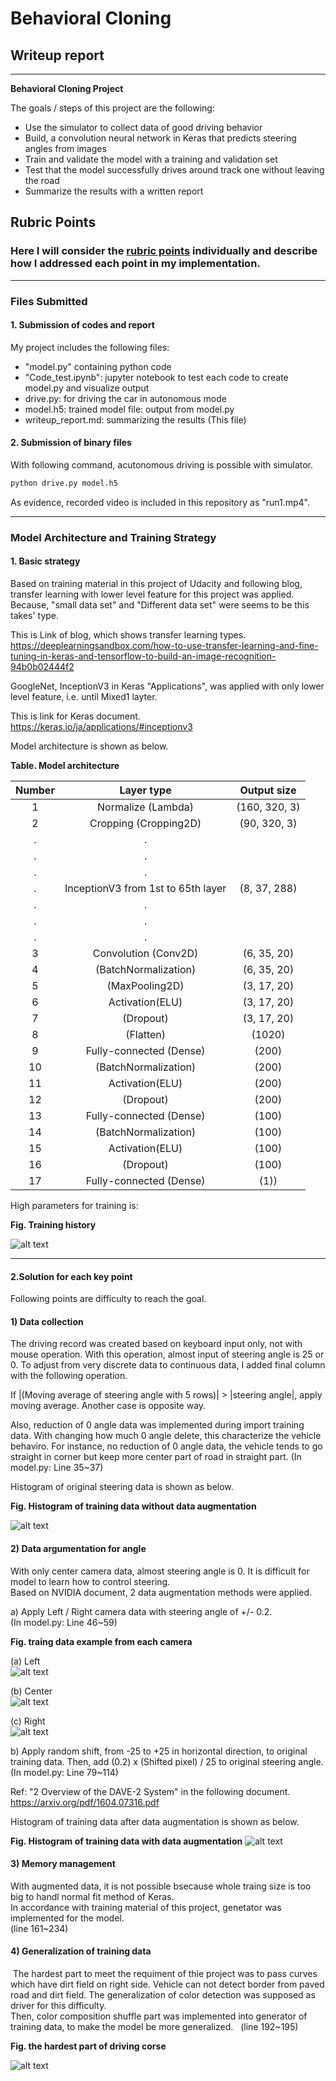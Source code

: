 ﻿# **Behavioral Cloning** 
## Writeup report
---

**Behavioral Cloning Project**

The goals / steps of this project are the following:
* Use the simulator to collect data of good driving behavior
* Build, a convolution neural network in Keras that predicts steering angles from images
* Train and validate the model with a training and validation set
* Test that the model successfully drives around track one without leaving the road
* Summarize the results with a written report


[//]: # (Image References)

[image1]: ./fig/Hist_with_CSV.png  "Hist before augmentation"
[image2]: ./fig/Hist_after_aug.png "Hist after augmentation"
[image3]: ./fig/Example_after_aug.png "Recovery Image"
[image4]: ./fig/Train.png  "RMS data during training"
[image5]: ./fig/train_Example_left.jpg "training data example of left camera"
[image6]: ./fig/train_Example_center.jpg "training data example of center camera"
[image7]: ./fig/train_Example_right.jpg "training data example of right camera"
[image8]: ./fig/Example_dirt.jpg "example of dirt on right"


## Rubric Points
### Here I will consider the [rubric points](https://review.udacity.com/#!/rubrics/432/view) individually and describe how I addressed each point in my implementation.  

---
### Files Submitted 

#### 1. Submission of codes and report  

My project includes the following files:  
* "model.py" containing python code 
* "Code_test.ipynb": jupyter notebook to test each code to create model.py and visualize output
* drive.py: for driving the car in autonomous mode
* model.h5: trained model file: output from model.py 
* writeup_report.md: summarizing the results (This file)

#### 2. Submission of binary files  
With following command, acutonomous driving is possible with simulator.  
```sh
python drive.py model.h5
```  
As evidence, recorded video is included in this repository as "run1.mp4".

---
### Model Architecture and Training Strategy  


#### 1. Basic strategy  
 Based on training material in this project of Udacity and following blog, transfer learning with lower level feature for this project was applied.  
 Because, "small data set" and "Different data set" were seems to be this takes' type.  

 This is Link of blog, which shows transfer learning types.  
 https://deeplearningsandbox.com/how-to-use-transfer-learning-and-fine-tuning-in-keras-and-tensorflow-to-build-an-image-recognition-94b0b02444f2  

 GoogleNet, InceptionV3 in Keras "Applications", was applied with only lower level feature, i.e. until Mixed1 layter.  
 
 This is link for Keras document.  
 https://keras.io/ja/applications/#inceptionv3  

 Model architecture is shown as below.  
 
**Table. Model architecture**  

| Number        | Layer type           | Output size  |
|:-------------:|:-------------:| :-----:|
| 1      | Normalize (Lambda)  | (160, 320, 3) |
| 2      | Cropping (Cropping2D)  | (90, 320, 3) |
| .      | .  |  |
| .      | .  |  |
| .      | .  |  |
| .      | InceptionV3 from 1st to 65th layer  | (8, 37, 288) |
| .      | .  |  |
| .      | .  |  |
| .      | .  |  |
| 3     | Convolution (Conv2D) | (6, 35, 20) |
| 4     | (BatchNormalization) | (6, 35, 20) |
| 5     | (MaxPooling2D) | (3, 17, 20) |
| 6     | Activation(ELU) | (3, 17, 20) |
| 7     | (Dropout)  | (3, 17, 20) |
| 8     | (Flatten)   | (1020) | 
| 9     | Fully-connected (Dense)  | (200) | 
| 10    | (BatchNormalization)  | (200) | 
| 11    | Activation(ELU)  | (200) | 
| 12    | (Dropout)  | (200) | 
| 13    | Fully-connected (Dense)  | (100) | 
| 14    | (BatchNormalization)  | (100) | 
| 15    | Activation(ELU)  | (100) | 
| 16    | (Dropout)  | (100) | 
| 17    | Fully-connected (Dense)  | (1)) | 




High parameters for training is:  



**Fig. Training history**  

![alt text][image4] 
 


 
 ---
#### 2.Solution for each key point  
 Following points are difficulty to reach the goal.  
 
#### 1) Data collection  

 The driving record was created based on keyboard input only, not with mouse operation. With this operation, almost input of steering angle is 25 or 0. To adjust from very discrete data to continuous data, I added final column with the following operation.  

 If |(Moving average of steering angle with 5 rows)| > |steering angle|, apply moving average. Another case is opposite way.  

 Also, reduction of 0 angle data was implemented during import training data.
 With changing how much 0 angle delete, this characterize the vehicle behaviro. For instance, no reduction of 0 angle data, the vehicle tends to go straight in corner but keep more center part of road in straight part.
 (In model.py: Line 35~37)
 
 Histogram of original steering data is shown as below.  

**Fig. Histogram of training data without data augmentation**  

![alt text][image1]  

#### 2) Data argumentation for angle  

With only center camera data, almost steering angle is 0. It is difficult for model to learn how to control steering.  
  Based on NVIDIA document, 2 data augmentation methods were applied.
  
  a) Apply Left / Right camera data with steering angle of +/- 0.2.  
  (In model.py: Line 46~59)

**Fig. traing data example from each camera**

(a) Left  
![alt text][image5]

(b) Center  
![alt text][image6]

(c) Right  
![alt text][image7]

  b) Apply random shift, from -25 to +25 in horizontal direction, to original training data.
  Then, add (0.2) x (Shifted pixel) / 25 to original steering angle. 
  (In model.py: Line 79~114)

Ref: "2 Overview of the DAVE-2 System" in the following document.
https://arxiv.org/pdf/1604.07316.pdf

 Histogram of training data after data augmentation is shown as below.

**Fig. Histogram of training data with data augmentation**
![alt text][image2]

#### 3) Memory management  

 With augmented data, it is not possible bsecause whole traing size is too big to handl normal fit method of Keras.  
 In accordance with training material of this project, genetator was implemented for the model.  
(line 161~234)  

#### 4) Generalization of training data  

 The hardest part to meet the requiment of thie project was to pass curves which have dirt field on right side. Vehicle can not detect border from paved road and dirt field. The generalization of color detection was supposed as driver for this difficulty.  
 Then, color composition shuffle part was implemented into generator of training data, to make the model be more generalized.  
(line 192~195)  

**Fig. the hardest part of driving corse**  

![alt text][image8]  
